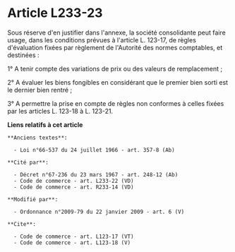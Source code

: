 # Article L233-23

Sous réserve d'en justifier dans l'annexe, la société consolidante peut faire usage, dans les conditions prévues à l'article
L. 123-17, de règles d'évaluation fixées par règlement de l'Autorité des normes comptables, et destinées : 

1° A tenir compte des variations de prix ou des valeurs de remplacement ; 

2° A évaluer les biens fongibles en considérant que le premier bien sorti est le dernier bien rentré ; 

3° A permettre la prise en compte de règles non conformes à celles fixées par les articles L. 123-18 à L. 123-21.

**Liens relatifs à cet article**

	**Anciens textes**:

	  - Loi n°66-537 du 24 juillet 1966 - art. 357-8 (Ab)

	**Cité par**:

	  - Décret n°67-236 du 23 mars 1967 - art. 248-12 (Ab)
	  - Code de commerce - art. L233-22 (VD)
	  - Code de commerce - art. R233-14 (VD)

	**Modifié par**:

	  - Ordonnance n°2009-79 du 22 janvier 2009 - art. 6 (V)

	**Cite**:

	  - Code de commerce - art. L123-17 (VT)
	  - Code de commerce - art. L123-18 (V)
